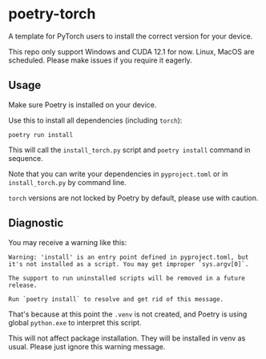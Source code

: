 # poetry-torch

A template for PyTorch users to install the correct version for your device.

This repo only support Windows and CUDA 12.1 for now. Linux, MacOS are scheduled. Please make issues if you require it eagerly.

## Usage

Make sure Poetry is installed on your device.

Use this to install all dependencies (including `torch`):

```shell
poetry run install
```

This will call the `install_torch.py` script and `poetry install` command in sequence.

Note that you can write your dependencies in `pyproject.toml` or in `install_torch.py` by command line.

`torch` versions are not locked by Poetry by default, please use with caution.

## Diagnostic

You may receive a warning like this:

```
Warning: 'install' is an entry point defined in pyproject.toml, but it's not installed as a script. You may get improper `sys.argv[0]`.

The support to run uninstalled scripts will be removed in a future release.

Run `poetry install` to resolve and get rid of this message.
```

That's because at this point the `.venv` is not created, and Poetry is using global `python.exe` to interpret this script.

This will not affect package installation. They will be installed in venv as usual. Please just ignore this warning message.
